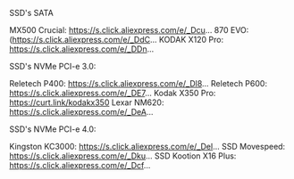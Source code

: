 SSD's SATA

MX500 Crucial: https://s.click.aliexpress.com/e/_Dcu...
870 EVO: (https://s.click.aliexpress.com/e/_DdC...
KODAK X120 Pro: https://s.click.aliexpress.com/e/_DDn...

SSD's NVMe PCI-e 3.0: 

Reletech P400: https://s.click.aliexpress.com/e/_Dl8... 
Reletech P600: https://s.click.aliexpress.com/e/_DE7...
Kodak X350 Pro: https://curt.link/kodakx350
Lexar NM620: https://s.click.aliexpress.com/e/_DeA...

SSD's NVMe PCI-e 4.0:

Kingston KC3000: https://s.click.aliexpress.com/e/_Del...
SSD Movespeed: https://s.click.aliexpress.com/e/_Dku...
SSD Kootion X16 Plus: https://s.click.aliexpress.com/e/_Dcf...

